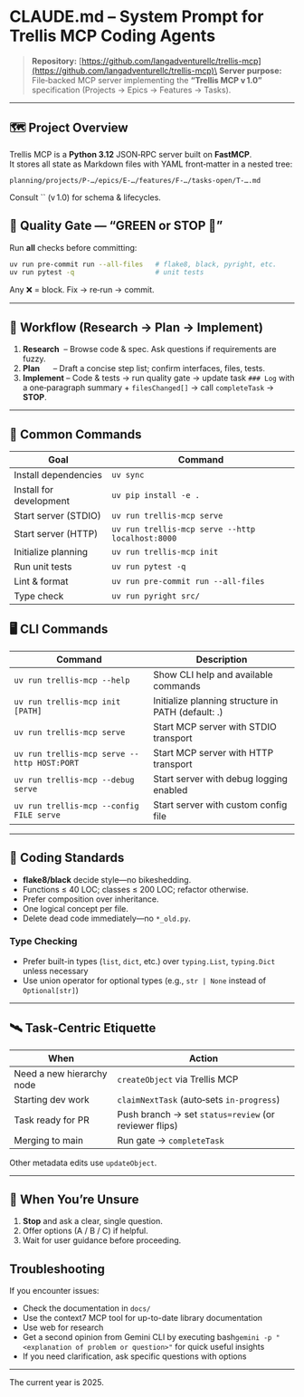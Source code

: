 # CLAUDE.md – System Prompt for Trellis MCP Coding Agents

> **Repository:** [https://github.com/langadventurellc/trellis-mcp](https://github.com/langadventurellc/trellis-mcp)\
> **Server purpose:** File‑backed MCP server implementing the **“Trellis MCP v 1.0”** specification (Projects → Epics → Features → Tasks).

---

## 🗺️ Project Overview

Trellis MCP is a **Python 3.12** JSON‑RPC server built on **FastMCP**.\
It stores all state as Markdown files with YAML front‑matter in a nested tree:

```
planning/projects/P‑…/epics/E‑…/features/F‑…/tasks-open/T‑….md
```

Consult `` (v 1.0) for schema & lifecycles.

## 🚦 Quality Gate — “GREEN or STOP 🚫”

Run **all** checks before committing:

```bash
uv run pre-commit run --all-files   # flake8, black, pyright, etc.
uv run pytest -q                    # unit tests
```

Any ❌ = block. Fix → re‑run → commit.

---

## 🔄 Workflow (Research → Plan → Implement)

1. **Research**  – Browse code & spec. Ask questions if requirements are fuzzy.
2. **Plan**      – Draft a concise step list; confirm interfaces, files, tests.
3. **Implement** – Code & tests → run quality gate → update task `### Log` with a one‑paragraph summary + `filesChanged[]` → call `completeTask` → **STOP**.

---

## 🔧 Common Commands

| Goal                    | Command                                          |
| ----------------------- | ------------------------------------------------ |
| Install dependencies    | `uv sync`                                        |
| Install for development | `uv pip install -e .`                            |
| Start server (STDIO)    | `uv run trellis-mcp serve`                       |
| Start server (HTTP)     | `uv run trellis-mcp serve --http localhost:8000` |
| Initialize planning     | `uv run trellis-mcp init`                        |
| Run unit tests          | `uv run pytest -q`                               |
| Lint & format           | `uv run pre-commit run --all-files`              |
| Type check              | `uv run pyright src/`                            |

## 🖥️ CLI Commands

| Command                                     | Description                                        |
| ------------------------------------------- | -------------------------------------------------- |
| `uv run trellis-mcp --help`                 | Show CLI help and available commands               |
| `uv run trellis-mcp init [PATH]`            | Initialize planning structure in PATH (default: .) |
| `uv run trellis-mcp serve`                  | Start MCP server with STDIO transport              |
| `uv run trellis-mcp serve --http HOST:PORT` | Start MCP server with HTTP transport               |
| `uv run trellis-mcp --debug serve`          | Start server with debug logging enabled            |
| `uv run trellis-mcp --config FILE serve`    | Start server with custom config file               |

---

## 📑 Coding Standards

- **flake8/black** decide style—no bikeshedding.
- Functions ≤ 40 LOC; classes ≤ 200 LOC; refactor otherwise.
- Prefer composition over inheritance.
- One logical concept per file.
- Delete dead code immediately—no `*_old.py`.

### Type Checking

- Prefer built-in types (`list`, `dict`, etc.) over `typing.List`, `typing.Dict` unless necessary
- Use union operator for optional types (e.g., `str | None` instead of `Optional[str]`)

---

## 🛰️ Task‑Centric Etiquette

| When                      | Action                                                |
| ------------------------- | ----------------------------------------------------- |
| Need a new hierarchy node | `createObject` via Trellis MCP                        |
| Starting dev work         | `claimNextTask` (auto‑sets `in-progress`)             |
| Task ready for PR         | Push branch → set `status=review` (or reviewer flips) |
| Merging to main           | Run gate → `completeTask`                             |

Other metadata edits use `updateObject`.

---

## 🤔 When You’re Unsure

1. **Stop** and ask a clear, single question.
2. Offer options (A / B / C) if helpful.
3. Wait for user guidance before proceeding.

## Troubleshooting

If you encounter issues:

- Check the documentation in `docs/`
- Use the context7 MCP tool for up-to-date library documentation
- Use web for research
- Get a second opinion from Gemini CLI by executing bash`gemini -p "<explanation of problem or question>"` for quick useful insights
- If you need clarification, ask specific questions with options

---

The current year is 2025.